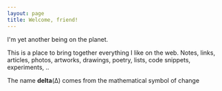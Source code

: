 ```yaml
---
layout: page
title: Welcome, friend!
---
```


I'm yet another being on the planet. 

This is a place to bring together everything I like on the web. Notes, links, articles, photos, artworks, drawings, poetry, lists, code snippets, experiments, ..

The name **delta**(Δ) comes from the mathematical symbol of change 

